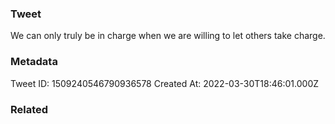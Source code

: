 ### Tweet
We can only truly be in charge when we are willing to let others take charge.

### Metadata
Tweet ID: 1509240546790936578
Created At: 2022-03-30T18:46:01.000Z

### Related

